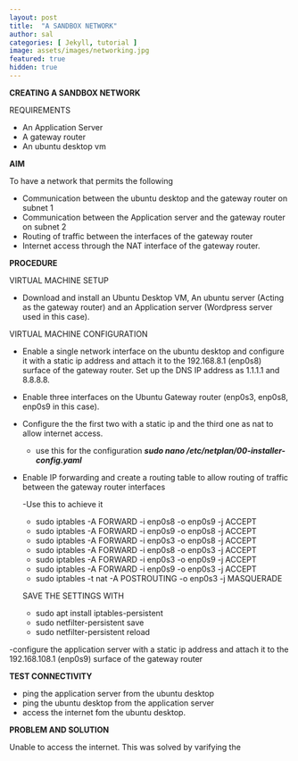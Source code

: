 ```yaml
---
layout: post
title:  "A SANDBOX NETWORK"
author: sal
categories: [ Jekyll, tutorial ]
image: assets/images/networking.jpg
featured: true
hidden: true
---
```

**CREATING A SANDBOX NETWORK**

REQUIREMENTS 

- An Application Server
- A gateway router
- An ubuntu desktop vm

**AIM**

To have a network that permits the following 
- Communication between the ubuntu desktop and the gateway router on subnet 1
- Communication between the Application server and the gateway router on subnet 2
- Routing of traffic between the interfaces of the gateway router
- Internet access through the NAT interface of the gateway router.

**PROCEDURE** 

VIRTUAL MACHINE SETUP
- Download and install an Ubuntu Desktop VM, An ubuntu server (Acting as the gateway router) and an Application server (Wordpress server used in this case).

VIRTUAL MACHINE CONFIGURATION
- Enable a single network interface on the ubuntu desktop and configure it with a static ip address and attach it to the 192.168.8.1 (enp0s8) surface of the gateway router. Set up the DNS IP address as 1.1.1.1 and 8.8.8.8.
- Enable three interfaces on the Ubuntu Gateway router (enp0s3, enp0s8, enp0s9 in this case). 
- Configure the the first two with a static ip and the third one as nat to allow internet access.
    - use this for the configuration ***sudo nano /etc/netplan/00-installer-config.yaml***
- Enable IP forwarding and create a routing table to allow routing of traffic between the gateway router interfaces
    
    -Use this to achieve it
    - sudo iptables -A FORWARD -i enp0s8 -o enp0s9 -j ACCEPT
    - sudo iptables -A FORWARD -i enp0s9 -o enp0s8 -j ACCEPT
    - sudo iptables -A FORWARD -i enp0s3 -o enp0s8 -j ACCEPT
    - sudo iptables -A FORWARD -i enp0s8 -o enp0s3 -j ACCEPT
    - sudo iptables -A FORWARD -i enp0s3 -o enp0s9 -j ACCEPT
    - sudo iptables -A FORWARD -i enp0s9 -o enp0s3 -j ACCEPT
    - sudo iptables -t nat -A POSTROUTING -o enp0s3 -j MASQUERADE

    SAVE THE SETTINGS WITH

    - sudo apt install iptables-persistent
    - sudo netfilter-persistent save
    - sudo netfilter-persistent reload

-configure the application server with a static ip address and attach it to the 192.168.108.1 (enp0s9) surface of the gateway router

**TEST CONNECTIVITY**

- ping the application server from the ubuntu desktop
- ping the ubuntu desktop from the application server
- access the internet fom the ubuntu desktop.

**PROBLEM AND SOLUTION**

Unable to access the internet.
This was solved by varifying the 
